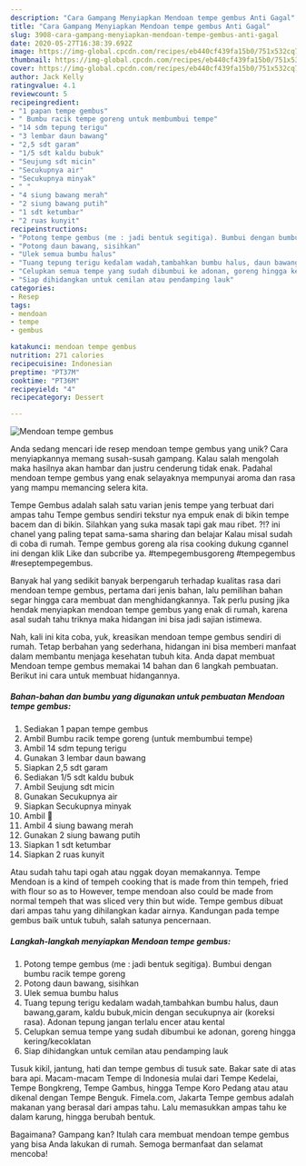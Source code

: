 ```yaml
---
description: "Cara Gampang Menyiapkan Mendoan tempe gembus Anti Gagal"
title: "Cara Gampang Menyiapkan Mendoan tempe gembus Anti Gagal"
slug: 3908-cara-gampang-menyiapkan-mendoan-tempe-gembus-anti-gagal
date: 2020-05-27T16:38:39.692Z
image: https://img-global.cpcdn.com/recipes/eb440cf439fa15b0/751x532cq70/mendoan-tempe-gembus-foto-resep-utama.jpg
thumbnail: https://img-global.cpcdn.com/recipes/eb440cf439fa15b0/751x532cq70/mendoan-tempe-gembus-foto-resep-utama.jpg
cover: https://img-global.cpcdn.com/recipes/eb440cf439fa15b0/751x532cq70/mendoan-tempe-gembus-foto-resep-utama.jpg
author: Jack Kelly
ratingvalue: 4.1
reviewcount: 5
recipeingredient:
- "1 papan tempe gembus"
- " Bumbu racik tempe goreng untuk membumbui tempe"
- "14 sdm tepung terigu"
- "3 lembar daun bawang"
- "2,5 sdt garam"
- "1/5 sdt kaldu bubuk"
- "Seujung sdt micin"
- "Secukupnya air"
- "Secukupnya minyak"
- " "
- "4 siung bawang merah"
- "2 siung bawang putih"
- "1 sdt ketumbar"
- "2 ruas kunyit"
recipeinstructions:
- "Potong tempe gembus (me : jadi bentuk segitiga). Bumbui dengan bumbu racik tempe goreng"
- "Potong daun bawang, sisihkan"
- "Ulek semua bumbu halus"
- "Tuang tepung terigu kedalam wadah,tambahkan bumbu halus, daun bawang,garam, kaldu bubuk,micin dengan secukupnya air (koreksi rasa). Adonan tepung jangan terlalu encer atau kental"
- "Celupkan semua tempe yang sudah dibumbui ke adonan, goreng hingga kering/kecoklatan"
- "Siap dihidangkan untuk cemilan atau pendamping lauk"
categories:
- Resep
tags:
- mendoan
- tempe
- gembus

katakunci: mendoan tempe gembus 
nutrition: 271 calories
recipecuisine: Indonesian
preptime: "PT37M"
cooktime: "PT36M"
recipeyield: "4"
recipecategory: Dessert

---
```



![Mendoan tempe gembus](https://img-global.cpcdn.com/recipes/eb440cf439fa15b0/751x532cq70/mendoan-tempe-gembus-foto-resep-utama.jpg)

Anda sedang mencari ide resep mendoan tempe gembus yang unik? Cara menyiapkannya memang susah-susah gampang. Kalau salah mengolah maka hasilnya akan hambar dan justru cenderung tidak enak. Padahal mendoan tempe gembus yang enak selayaknya mempunyai aroma dan rasa yang mampu memancing selera kita.

Tempe Gembus adalah salah satu varian jenis tempe yang terbuat dari ampas tahu Tempe gembus sendiri tekstur nya empuk enak di bikin tempe bacem dan di bikin. Silahkan yang suka masak tapi gak mau ribet. ?!? ini chanel yang paling tepat sama-sama sharing dan belajar Kalau misal sudah di coba di rumah. Tempe gembus goreng ala risa cooking dukung cgannel ini dengan klik Like dan subcribe ya. #tempegembusgoreng #tempegembus #reseptempegembus.

Banyak hal yang sedikit banyak berpengaruh terhadap kualitas rasa dari mendoan tempe gembus, pertama dari jenis bahan, lalu pemilihan bahan segar hingga cara membuat dan menghidangkannya. Tak perlu pusing jika hendak menyiapkan mendoan tempe gembus yang enak di rumah, karena asal sudah tahu triknya maka hidangan ini bisa jadi sajian istimewa.


Nah, kali ini kita coba, yuk, kreasikan mendoan tempe gembus sendiri di rumah. Tetap berbahan yang sederhana, hidangan ini bisa memberi manfaat dalam membantu menjaga kesehatan tubuh kita. Anda dapat membuat Mendoan tempe gembus memakai 14 bahan dan 6 langkah pembuatan. Berikut ini cara untuk membuat hidangannya.

<!--inarticleads1-->

##### Bahan-bahan dan bumbu yang digunakan untuk pembuatan Mendoan tempe gembus:

1. Sediakan 1 papan tempe gembus
1. Ambil  Bumbu racik tempe goreng (untuk membumbui tempe)
1. Ambil 14 sdm tepung terigu
1. Gunakan 3 lembar daun bawang
1. Siapkan 2,5 sdt garam
1. Sediakan 1/5 sdt kaldu bubuk
1. Ambil Seujung sdt micin
1. Gunakan Secukupnya air
1. Siapkan Secukupnya minyak
1. Ambil  📍
1. Ambil 4 siung bawang merah
1. Gunakan 2 siung bawang putih
1. Siapkan 1 sdt ketumbar
1. Siapkan 2 ruas kunyit


Atau sudah tahu tapi ogah atau nggak doyan memakannya. Tempe Mendoan is a kind of tempeh cooking that is made from thin tempeh, fried with flour so as to However, tempe mendoan also could be made from normal tempeh that was sliced very thin but wide. Tempe gembus dibuat dari ampas tahu yang dihilangkan kadar airnya. Kandungan pada tempe gembus baik untuk tubuh, salah satunya pencernaan. 

<!--inarticleads2-->

##### Langkah-langkah menyiapkan Mendoan tempe gembus:

1. Potong tempe gembus (me : jadi bentuk segitiga). Bumbui dengan bumbu racik tempe goreng
1. Potong daun bawang, sisihkan
1. Ulek semua bumbu halus
1. Tuang tepung terigu kedalam wadah,tambahkan bumbu halus, daun bawang,garam, kaldu bubuk,micin dengan secukupnya air (koreksi rasa). Adonan tepung jangan terlalu encer atau kental
1. Celupkan semua tempe yang sudah dibumbui ke adonan, goreng hingga kering/kecoklatan
1. Siap dihidangkan untuk cemilan atau pendamping lauk


Tusuk kikil, jantung, hati dan tempe gembus di tusuk sate. Bakar sate di atas bara api. Macam-macam Tempe di Indonesia mulai dari Tempe Kedelai, Tempe Bongkreng, Tempe Gambus, hingga Tempe Koro Pedang atau atau dikenal dengan Tempe Benguk. Fimela.com, Jakarta Tempe gembus adalah makanan yang berasal dari ampas tahu. Lalu memasukkan ampas tahu ke dalam karung, hingga berubah bentuk. 

Bagaimana? Gampang kan? Itulah cara membuat mendoan tempe gembus yang bisa Anda lakukan di rumah. Semoga bermanfaat dan selamat mencoba!
